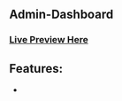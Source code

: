 ## Admin-Dashboard

### [Live Preview Here](https://marsh-alex.github.io/admin-dashboard/)

## Features:
- 
